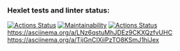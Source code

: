 ### Hexlet tests and linter status:
[![Actions Status](https://github.com/r0ckbiter/python-project-lvl1/workflows/hexlet-check/badge.svg)](https://github.com/r0ckbiter/python-project-lvl1/actions)
[![Maintainability](https://api.codeclimate.com/v1/badges/a99a88d28ad37a79dbf6/maintainability)](https://codeclimate.com/github/codeclimate/codeclimate/maintainability)
[![Actions Status](https://github.com/r0ckbiter/python-project-lvl1/workflows/github-actions/badge.svg)](https://github.com/r0ckbiter/python-project-lvl1/actions)
https://asciinema.org/a/LNz6qstuMhJDEz9CKXQzfvUHC
https://asciinema.org/a/TijGnCIXiiPzTO8KSmJ1hiJex
